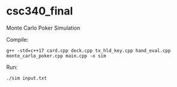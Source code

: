 # csc340_final
Monte Carlo Poker Simulation

Compile:
```
g++ -std=c++17 card.cpp deck.cpp tx_hld_key.cpp hand_eval.cpp monte_carlo_poker.cpp main.cpp -o sim
```

Run:
```
./sim input.txt
```
